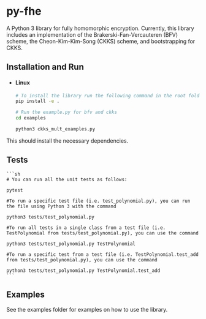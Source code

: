 # py-fhe
A Python 3 library for fully homomorphic encryption. Currently, this library includes an implementation of the Brakerski-Fan-Vercauteren (BFV) scheme, the Cheon-Kim-Kim-Song (CKKS) scheme, and bootstrapping for CKKS.

## Installation and Run
* #### Linux

    ```sh
    # To install the library run the following command in the root folder:
    pip install -e .

    # Run the example.py for bfv and ckks
    cd examples

    python3 ckks_mult_examples.py
    ```

This should install the necessary dependencies.

## Tests
    
    ```sh
    # You can run all the unit tests as follows:
    
    pytest

    #To run a specific test file (i.e. test_polynomial.py), you can run the file using Python 3 with the command

    python3 tests/test_polynomial.py

    #To run all tests in a single class from a test file (i.e. TestPolynomial from tests/test_polynomial.py), you can use the command

    python3 tests/test_polynomial.py TestPolynomial

    #To run a specific test from a test file (i.e. TestPolynomial.test_add from tests/test_polynomial.py), you can use the command

    python3 tests/test_polynomial.py TestPolynomial.test_add
    ```

## Examples
See the examples folder for examples on how to use the library.
